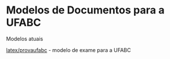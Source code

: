Modelos de Documentos para a UFABC
==================================

Modelos atuais

[latex/provaufabc](tree/master/latex/provaufabc) - modelo de exame para a UFABC
